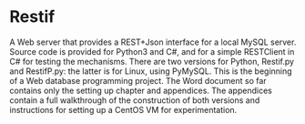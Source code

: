 # Restif
A Web server that provides a REST+Json interface for a local MySQL server.
Source code is provided for Python3 and C#, and for a simple RESTClient in C# for testing the mechanisms. 
There are two versions for Python, Restif.py and RestifP.py: the latter is for Linux, using PyMySQL.
This is the beginning of a Web database programming project. The Word document so far contains only the setting up chapter and appendices.
The appendices contain a full walkthrough of the construction of both versions and instructions for setting up a CentOS VM for experimentation.
